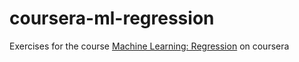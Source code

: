 # coursera-ml-regression
Exercises for the course [Machine Learning: Regression](https://www.coursera.org/learn/ml-regression) on coursera
